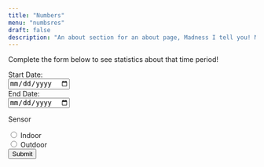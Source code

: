 ```yaml
---
title: "Numbers"
menu: "numbsres"
draft: false
description: "An about section for an about page, Madness I tell you! Madness!"
---
```

<p> Complete the form below to see statistics about that time period!</p>
<form action="/numbers">
    <!-- Select Date -->
    <label for="start_date">Start Date:</label><br>
    <input type="date" id="start_date" name="start_date"></br>
    <label for="end_date">End Date:</label><br>
    <input type="date" id="end_date" name="end_date"></br>
    <!-- Select Sensor -->
    <p>Sensor</p>
    <input type="radio" id="indoor" name="sensor" value="HTML">
    <label for="sensor">Indoor</label><br>
    <input type="radio" id="outdoor" name="sensor" value="HTML">
    <label for="sensor">Outdoor</label><br>
    <!-- Send -->
    <input type="submit" value="Submit">
</form>
